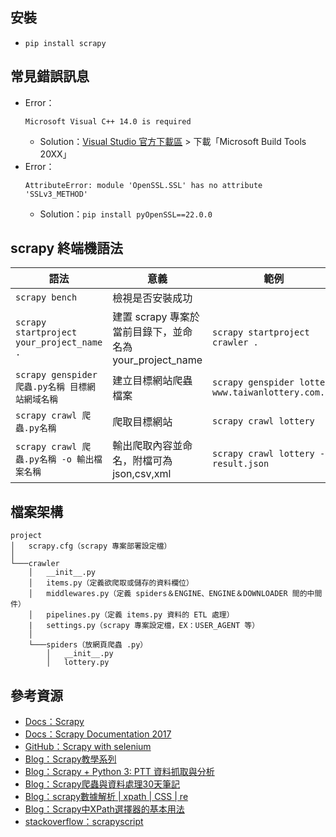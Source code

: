 ## 安裝
* `pip install scrapy`

## 常見錯誤訊息
* Error：
  ```
  Microsoft Visual C++ 14.0 is required
  ```
  * Solution：[Visual Studio 官方下載區](https://visualstudio.microsoft.com/downloads/) > 下載「Microsoft Build Tools 20XX」
* Error：
  ```
  AttributeError: module 'OpenSSL.SSL' has no attribute 'SSLv3_METHOD'
  ```
  * Solution：`pip install pyOpenSSL==22.0.0` 

## scrapy 終端機語法
語法|意義|範例
----|----|----
`scrapy bench`|檢視是否安裝成功
`scrapy startproject your_project_name .`|建置 scrapy 專案於當前目錄下，並命名為 your_project_name|`scrapy startproject crawler .`
`scrapy genspider 爬蟲.py名稱 目標網站網域名稱`|建立目標網站爬蟲檔案|`scrapy genspider lottery www.taiwanlottery.com.tw`
`scrapy crawl 爬蟲.py名稱`|爬取目標網站|`scrapy crawl lottery`
`scrapy crawl 爬蟲.py名稱 -o 輸出檔案名稱`|輸出爬取內容並命名，附檔可為 json,csv,xml|`scrapy crawl lottery -o result.json`


## 檔案架構
```
project
│   scrapy.cfg（scrapy 專案部署設定檔）
│
└───crawler
    │   __init__.py
    │   items.py（定義欲爬取或儲存的資料欄位）
    │   middlewares.py（定義 spiders＆ENGINE、ENGINE＆DOWNLOADER 間的中間件）
    │   pipelines.py（定義 items.py 資料的 ETL 處理）
    |   settings.py（scrapy 專案設定檔，EX：USER_AGENT 等）
    │
    └───spiders（放網頁爬蟲 .py）
        │   __init__.py
        │   lottery.py
```

## 參考資源
* [Docs：Scrapy](https://docs.scrapy.org/en/latest/index.html)
* [Docs：Scrapy Documentation 2017](https://docs.scrapy.org/_/downloads/en/xpath-tutorial/pdf/)
* [GitHub：Scrapy with selenium](https://github.com/clemfromspace/scrapy-selenium)
* [Blog：Scrapy教學系列](https://www.learncodewithmike.com/search/label/Scrapy%E6%95%99%E5%AD%B8%E7%B3%BB%E5%88%97)
* [Blog：Scrapy + Python 3: PTT 資料抓取與分析](https://jasonblog.github.io/note/python/scrapy_+_python_3_ptt_zi_liao_zhua_qu_yu_fen_xi.html)
* [Blog：Scrapy爬蟲與資料處理30天筆記](https://ithelp.ithome.com.tw/users/20107514/ironman/1919)
* [Blog：scrapy數據解析 | xpath | CSS | re](https://blog.csdn.net/Heart_for_Ling/article/details/103590220)
* [Blog：Scrapy中XPath選擇器的基本用法](https://blog.csdn.net/qq_27283619/article/details/88704479)
* [stackoverflow：scrapyscript](https://stackoverflow.com/questions/40237952/get-scrapy-crawler-output-results-in-script-file-function)
